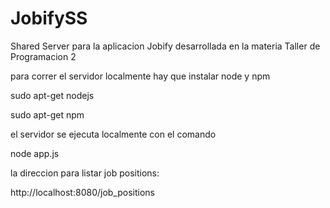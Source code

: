 # JobifySS
Shared Server para la aplicacion Jobify desarrollada en la materia Taller de Programacion 2

para correr el servidor localmente hay que instalar node y npm

sudo apt-get nodejs

sudo apt-get npm

el servidor se ejecuta localmente con el comando

node app.js

la direccion para listar job positions:

http://localhost:8080/job_positions
